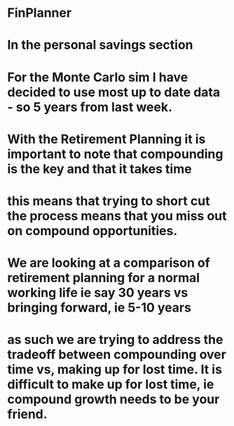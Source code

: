 # FinPlanner
# In the personal savings section 


# For the Monte Carlo sim I have decided to use most up to date data - so 5 years from last week. 
# With the Retirement Planning it is important to note that compounding is the key and that it takes time
# this means that trying to short cut the process means that you miss out on compound opportunities.
# We are looking at a comparison of retirement planning for a normal working life ie say 30 years vs bringing forward, ie 5-10 years
# as such we are trying to address the tradeoff between compounding over time vs, making up for lost time. It is difficult to make up for lost time, ie compound growth needs to be your friend.  